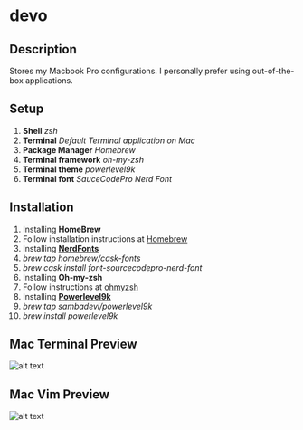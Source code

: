 # devo
## Description
Stores my Macbook Pro configurations. I personally prefer using out-of-the-box applications.

## Setup
1. **Shell** *zsh*
1. **Terminal** *Default Terminal application on Mac*
1. **Package Manager** *Homebrew*
1. **Terminal framework** *oh-my-zsh*
1. **Terminal theme** *powerlevel9k*
1. **Terminal font** *SauceCodePro Nerd Font*

## Installation
1. Installing **HomeBrew**
  1. Follow installation instructions at [Homebrew](https://brew.sh)
1. Installing **[NerdFonts](https://github.com/ryanoasis/nerd-fonts)**
  1. *brew tap homebrew/cask-fonts*
  1. *brew cask install font-sourcecodepro-nerd-font*
1. Installing **Oh-my-zsh**
  1. Follow instructions at [ohmyzsh](https://github.com/ohmyzsh/ohmyzsh)
1. Installing **[Powerlevel9k](https://github.com/Powerlevel9k/powerlevel9k/wiki/Install-Instructions)**
  1. *brew tap sambadevi/powerlevel9k*
  1. *brew install powerlevel9k*

## Mac Terminal Preview
![alt text](https://github.com/bhatnagarakshay/devo/blob/master/previews/Mac%20Terminal%20Preview.png)

## Mac Vim Preview
![alt text](https://github.com/bhatnagarakshay/devo/blob/master/previews/Mac%20vim%20preview.png)

